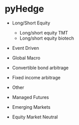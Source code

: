 # pyHedge
* Long/Short Equity
	* Long/short equity TMT
	* Long/short equity biotech

* Event Driven
* Global Macro
* Convertible bond arbitrage
* Fixed income arbitrage
* Other
* Managed Futures
* Emerging Markets
* Equity Market Neutral